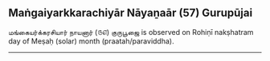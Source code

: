 ## Maṅgaiyarkkarachiyār Nāyaṉaār (57) Gurupūjai
மங்கையர்க்கரசியார் நாயனார் (௫௭) குருபூஜை is observed on Rohiṇī nakṣhatram day of Meṣaḥ (solar) month (praatah/paraviddha).



---
